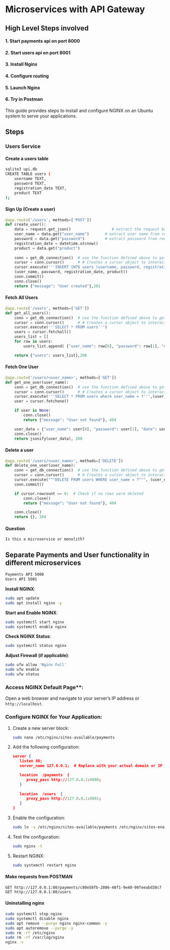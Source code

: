 # Microservices with API Gateway
## High Level Steps involved
#### 1. Start payments api on port 8000
#### 2. Start users api on port 8001
#### 3. Install Nginx
#### 4. Configure routing
#### 5. Launch Nginx
#### 6. Try in Postman

This guide provides steps to install and configure NGINX on an Ubuntu system to serve your applications.

## Steps
### Users Service
#### Create a users table
```bash
sqlite3 upi.db
CREATE TABLE users (
    username TEXT,
    password TEXT,
    registration_date TEXT,
    product TEXT
);
```
#### Sign Up (Create a user)
```python
@app.route('/users', methods=['POST'])
def create_user():
	data = request.get_json()				   # extract the request body and store it in variable "data"
	user_name = data.get("user_name")		# extract user name from request body
	password = data.get("password")			# extract password from request body
	registration_date = datetime.utcnow()
	product = data.get("product")
	
	conn = get_db_connection()	# use the function defined above to get a connection to DB
	cursor = conn.cursor()		# # Creates a cursor object to interact with the database.
	cursor.execute('''INSERT INTO users (username, password, registration_date, product) VALUES (?, ?, ?,?)''',
	(user_name, password, registration_date, product))
	conn.commit()
	conn.close()
	return {"message": "User created"},201
```

#### Fetch All Users
```python
@app.route('/users', methods=['GET'])
def get_all_users():
	conn = get_db_connection()	# use the function defined above to get a connection to DB
	cursor = conn.cursor()		# # Creates a cursor object to interact with the database.
	cursor.execute('''SELECT * FROM users''')
	users = cursor.fetchall()
	users_list = []
	for row in users:
		users_list.append( {"user_name": row[0], "password": row[1], "date": row[2], "product": row[3]})

	return {"users": users_list},200
```

#### Fetch One User
```python
@app.route('/users/<user_name>', methods=['GET'])
def get_one_user(user_name):
	conn = get_db_connection()	# use the function defined above to get a connection to DB
	cursor = conn.cursor()		# # Creates a cursor object to interact with the database.
	cursor.execute('''SELECT * FROM users where user_name = ?''',(user_name,))
	user = cursor.fetchone()

	if user is None:
		conn.close()
		return {"message": "User not found"}, 404

	user_data = {"user_name": user[0], "password": user[1], "date": user[2], "product": user[3]}
	conn.close()
	return jsonify(user_data), 200
```

#### Delete a user
```python
@app.route('/users/<user_name>', methods=['DELETE'])
def delete_one_user(user_name):
	conn = get_db_connection()	# use the function defined above to get a connection to DB
	cursor = conn.cursor()		# # Creates a cursor object to interact with the database.
	cursor.execute("""DELETE FROM users WHERE user_name = ?""", (user_name,))
	conn.commit()

	if cursor.rowcount == 0:  # Check if no rows were deleted
		conn.close()
		return {"message": "User not found"}, 404

	conn.close()
	return {}, 204
```

#### Question
```http
Is this a microservice or monolith?
```

## Separate Payments and User functionality in different microservices
```bash
Payments API 5000
Users API 5001
```


**Install NGINX**:
   ```bash
   sudo apt update
   sudo apt install nginx -y
   ```
**Start and Enable NGINX**:
   ```bash
   sudo systemctl start nginx
   sudo systemctl enable nginx
   ```

**Check NGINX Status**:
   ```bash
   sudo systemctl status nginx
   ```
**Adjust Firewall (if applicable)**:
   ```bash
   sudo ufw allow 'Nginx Full'
   sudo ufw enable
   sudo ufw status
   ```

   
### Access NGINX Default Page**:
   Open a web browser and navigate to your server’s IP address or `http://localhost`.

### Configure NGINX for Your Application:
   1. Create a new server block:
      ```bash
      sudo nano /etc/nginx/sites-available/payments
      ```
   3. Add the following configuration:
      ```json
      server {
         listen 80;
         server_name 127.0.0.1;  # Replace with your actual domain or IP
      
         location  /payments  {
            proxy_pass http://127.0.0.1:8000;
         }
         
         location  /users  {
            proxy_pass http://127.0.0.1:8001;
         }
      }
      ```
   4. Enable the configuration:
      ```bash
      sudo ln -s /etc/nginx/sites-available/payments /etc/nginx/sites-enabled/
      ```
   5. Test the configuration:
      ```bash
      sudo nginx -t
      ```
   7. Restart NGINX:
      ```bash
      sudo systemctl restart nginx
      ```

#### Make requests from POSTMAN
```url
GET http://127.0.0.1:80/payments/c80e58fb-2806-48f1-9e40-90feeabd38c7
GET http://127.0.0.1:80/users
```


#### Uninstalling nginx
```bash
sudo systemctl stop nginx
sudo systemctl disable nginx
sudo apt remove --purge nginx nginx-common -y
sudo apt autoremove --purge -y
sudo rm -rf /etc/nginx
sudo rm -rf /var/log/nginx
nginx -v
```
